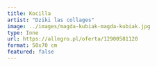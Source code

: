 ```yaml
---
title: Kocilla
artist: "Dziki las collages"
image: ../images/magda-kubiak-magda-kubiak.jpg
type: Inne
url: https://allegro.pl/oferta/12900581120
format: 50x70 cm
featured: false
---
```

